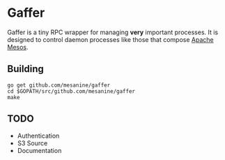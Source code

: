 # Gaffer

Gaffer is a tiny RPC wrapper for managing **very** important processes.
It is designed to control daemon processes like those that compose [Apache Mesos](https://mesos.apache.org). 

## Building

    go get github.com/mesanine/gaffer
    cd $GOPATH/src/github.com/mesanine/gaffer
    make


## TODO

  * Authentication
  * S3 Source
  * Documentation
